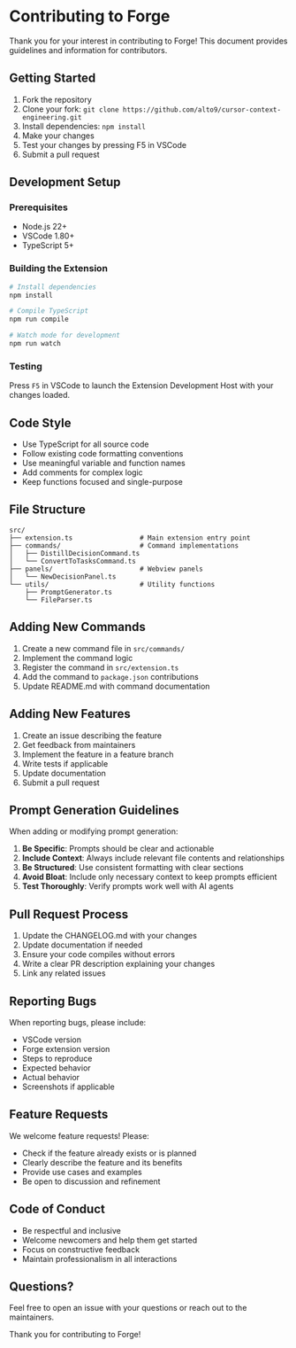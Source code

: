 # Contributing to Forge

Thank you for your interest in contributing to Forge! This document provides guidelines and information for contributors.

## Getting Started

1. Fork the repository
2. Clone your fork: `git clone https://github.com/alto9/cursor-context-engineering.git`
3. Install dependencies: `npm install`
4. Make your changes
5. Test your changes by pressing F5 in VSCode
6. Submit a pull request

## Development Setup

### Prerequisites
- Node.js 22+
- VSCode 1.80+
- TypeScript 5+

### Building the Extension

```bash
# Install dependencies
npm install

# Compile TypeScript
npm run compile

# Watch mode for development
npm run watch
```

### Testing

Press `F5` in VSCode to launch the Extension Development Host with your changes loaded.

## Code Style

- Use TypeScript for all source code
- Follow existing code formatting conventions
- Use meaningful variable and function names
- Add comments for complex logic
- Keep functions focused and single-purpose

## File Structure

```
src/
├── extension.ts                 # Main extension entry point
├── commands/                    # Command implementations
│   ├── DistillDecisionCommand.ts
│   └── ConvertToTasksCommand.ts
├── panels/                      # Webview panels
│   └── NewDecisionPanel.ts
└── utils/                       # Utility functions
    ├── PromptGenerator.ts
    └── FileParser.ts
```

## Adding New Commands

1. Create a new command file in `src/commands/`
2. Implement the command logic
3. Register the command in `src/extension.ts`
4. Add the command to `package.json` contributions
5. Update README.md with command documentation

## Adding New Features

1. Create an issue describing the feature
2. Get feedback from maintainers
3. Implement the feature in a feature branch
4. Write tests if applicable
5. Update documentation
6. Submit a pull request

## Prompt Generation Guidelines

When adding or modifying prompt generation:

1. **Be Specific**: Prompts should be clear and actionable
2. **Include Context**: Always include relevant file contents and relationships
3. **Be Structured**: Use consistent formatting with clear sections
4. **Avoid Bloat**: Include only necessary context to keep prompts efficient
5. **Test Thoroughly**: Verify prompts work well with AI agents

## Pull Request Process

1. Update the CHANGELOG.md with your changes
2. Update documentation if needed
3. Ensure your code compiles without errors
4. Write a clear PR description explaining your changes
5. Link any related issues

## Reporting Bugs

When reporting bugs, please include:

- VSCode version
- Forge extension version
- Steps to reproduce
- Expected behavior
- Actual behavior
- Screenshots if applicable

## Feature Requests

We welcome feature requests! Please:

- Check if the feature already exists or is planned
- Clearly describe the feature and its benefits
- Provide use cases and examples
- Be open to discussion and refinement

## Code of Conduct

- Be respectful and inclusive
- Welcome newcomers and help them get started
- Focus on constructive feedback
- Maintain professionalism in all interactions

## Questions?

Feel free to open an issue with your questions or reach out to the maintainers.

Thank you for contributing to Forge!

